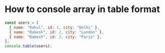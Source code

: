 # How to console array in table format

```js
const users = [
  { name: "Rahul", id: 1, city: "Delhi" },
  { name: "Rakesh", id: 2, city: "London" },
  { name: "Ramesh", id: 3, city: "Paris" },
];
console.table(users);

```